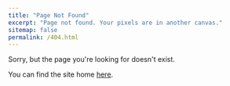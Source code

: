 ```yaml
---
title: "Page Not Found"
excerpt: "Page not found. Your pixels are in another canvas."
sitemap: false
permalink: /404.html
---
```


Sorry, but the page you're looking for doesn't exist.

You can find the site home [here](https://www.owenboffey.com).
